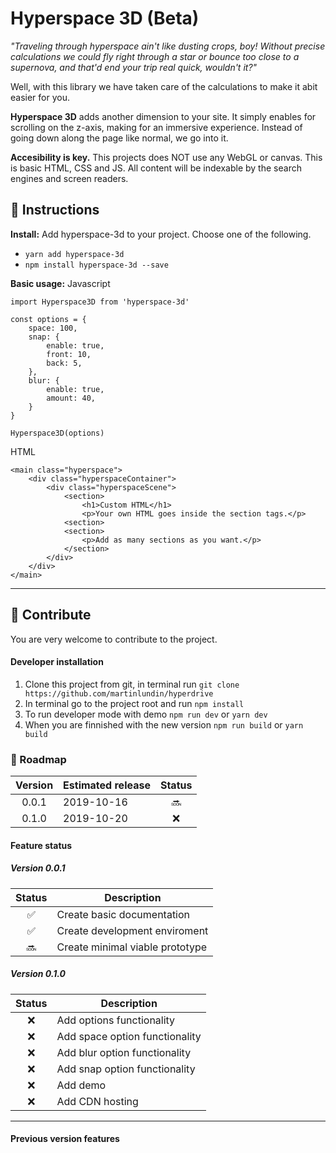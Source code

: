 # Hyperspace 3D (Beta)
*"Traveling through hyperspace ain't like dusting crops, boy! Without precise calculations we could fly right through a star or bounce too close to a supernova, and that'd end your trip real quick, wouldn't it?"*

Well, with this library we have taken care of the calculations to make it abit easier for you.

**Hyperspace 3D** adds another dimension to your site. It simply enables for scrolling on the z-axis, making for an immersive experience. Instead of going down along the page like normal, we go into it.

**Accesibility is key.** This projects does NOT use any WebGL or canvas. This is basic HTML, CSS and JS. All content will be indexable by the search engines and screen readers.

## :scroll: Instructions
**Install:** 
Add hyperspace-3d to your project. Choose one of the following.
- `yarn add hyperspace-3d`<br/>
- `npm install hyperspace-3d --save`<br/>

**Basic usage:**
Javascript
```
import Hyperspace3D from 'hyperspace-3d'

const options = {
    space: 100,
    snap: {
        enable: true,
        front: 10,
        back: 5,
    },
    blur: {
        enable: true,
        amount: 40,
    }
}

Hyperspace3D(options)
```
HTML
```
<main class="hyperspace">
    <div class="hyperspaceContainer">
        <div class="hyperspaceScene">
            <section>
                <h1>Custom HTML</h1>
                <p>Your own HTML goes inside the section tags.</p>
            <section>
            <section>
                <p>Add as many sections as you want.</p>
            </section>
        </div>
    </div>
</main>
```

---

## :raised_hands: Contribute
You are very welcome to contribute to the project.

#### Developer installation
1. Clone this project from git, in terminal run `git clone https://github.com/martinlundin/hyperdrive`
1. In terminal go to the project root and run `npm install`
1. To run developer mode with demo `npm run dev` or `yarn dev`
1. When you are finnished with the new version `npm run build` or `yarn build`

### :snail: Roadmap
| Version    | Estimated release | Status
| :--------: | ----------------- | :----:
| 0.0.1      | 2019-10-16        | :soon:
| 0.1.0      | 2019-10-20        | :x:

#### Feature status

##### Version 0.0.1
| Status             | Description
| :----------------: | ----------------
| :white_check_mark: | Create basic documentation
| :white_check_mark: | Create development enviroment
| :soon:             | Create minimal viable prototype

##### Version 0.1.0
| Status             | Description
| :----------------: | ----------------
| :x:                | Add options functionality
| :x:                | Add space option functionality
| :x:                | Add blur option functionality
| :x:                | Add snap option functionality
| :x:                | Add demo
| :x:                | Add CDN hosting

---

#### Previous version features
